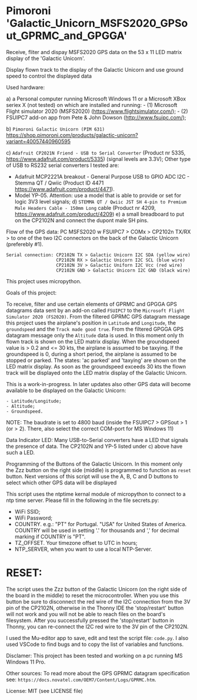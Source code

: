 # Pimoroni 'Galactic_Unicorn_MSFS2020_GPSout_GPRMC_and_GPGGA'
 Receive, fliter and dispay MSFS2020 GPS data on the 53 x 11 LED matrix display of the 'Galactic Unicorn'.


Display flown track to the display of the Galactic Unicorn and use ground speed to control the displayed data


Used hardware:

a) a Personal computer running Microsoft Windows 11 or a Microsoft XBox seriex X (not tested) on which are installed and running: 
    - (1) Microsoft Flight simulator 2020 (MSFS2020) (https://www.flightsimulator.com/);
    - (2) FSUIPC7 add-on app from Pete & John Dowson (http://www.fsuipc.com/);

b) `Pimoroni Galactic Unicorn (PIM 631)` <https://shop.pimoroni.com/products/galactic-unicorn?variant=40057440960595>

c) `Adafruit CP2021N Friend - USB to Serial Converter` (Product nr 5335, https://www.adafruit.com/product/5335) (signal levels are 3.3V);
   Other type of USB to RS232 serial converters I tested are:
   - Adafruit MCP2221A breakout - General Purpose USB to GPIO ADC I2C - Stemma QT / Qwiic (Product ID 4471 https://www.adafruit.com/product/4471).
   - Model YP-05. Attention: use a model that is able to provide or set for logic 3V3 level signals;
d) `STEMMA QT / Qwiic JST SH 4-pin to Premium Male Headers Cable - 150mm Long` cable (Product nr 4209, https://www.adafruit.com/product/4209)
e) a small breadboard to put on the CP2102N and connect the dupont male SH pins.

Flow of the GPS data:  PC MSFS2020 w FSUIPC7 > COMx > CP2102n TX/RX > to one of the two I2C connectors on the back of the Galactic Unicorn (preferebly #1).
```
Serial connection: CP2102N TX > Galactic Unicorn I2C SDA (yellow wire)
                   CP2102N RX > Galactic Unicorn I2C SCL (blue wire)
                   CP2102N 3V > Galactic Uniforn I2C Vcc (red wire)
                   CP2102N GND > Galactic Unicorn I2C GND (black wire)
```
This project uses micropython.

Goals of this project:

To receive, filter and use certain elements of GPRMC and GPGGA GPS datagrams data sent by an add-on called ```FSUIPC7``` to the ```Microsoft Flight Simulator 2020 (FS2020)```.
From the filtered GPRMC GPS datagram message this project uses the airplane's position in ```Latitude``` and ```Longitude```, the ```groundspeed``` and the ```Track made good true```. From the filtered GPGGA GPS datagram message only the ```Altitude``` data is used. 
In this moment only th flown track is shown on the LED matrix display.  When the groundspeed value is > 0.2 and <= 30 kts, the airplane is assumed to be taxying. If the groundspeed is 0, during a short period, the airplane is assumed to be stopped or parked. The states: 'ac parked' and 'taxying' are shown on the LED matrix display. As soon as the groundspeed exceeds 30 kts the flown track will be displayed onto the LED matrix display of the Galactic Unicorn.

This is a work-in-progress.
In later updates also other GPS data will become available to be displayed on the Galactic Unicorn:
```
- Latitude/Longitude;
- Altitude;
- Groundspeed.
```

NOTE: The baudrate is set to 4800 baud (inside the FSUIPC7 > GPSout > 1 (or > 2). There, also select the correct COM-port for MS Windows 11)

Data Indicator LED:
Many USB-to-Serial converters have a LED that signals the presence of data. The CP2102N and YP-5 listed under c) above have such a LED.

Programming of the Buttons of the Galactic Unicorn.
In this moment only the Zzz button on the right side (middle) is programmed to function as `reset` button.
Next versions of this script will use the A, B, C and D buttons to select which other GPS data will be displayed

This script uses the ntptime kernal module of micropython to connect to a ntp time server.
Please fill in the following in the file secrets.py:
- WiFi SSID;
- WiFi Password;
- COUNTRY. e.g.: "PT" for Portugal. "USA" for United States of America. COUNTRY will be used in setting '.' for thousands and ',' for decimal marking if COUNTRY is "PT".
- TZ_OFFSET. Your timezone offset to UTC in hours;
- NTP_SERVER, when you want to use a local NTP-Server.

RESET:
======
The script uses the Zzz button of the Galactic Unicorn (on the right side of the board in the middle) to reset the microcontroller.
When you use this button be sure to disconnect the red wire of the I2C connection from the 3V pin of the CP2102N, otherwise in the Thonny
IDE the 'stop/restart' button will not work and you will not be able to reach files on the board's filesystem. After you successfully
pressed the 'stop/restart' button in Thonny, you can re-connect the I2C red wire to the 3V pin of the CP2102N.

I used the Mu-editor app to save, edit and test the script file: ```code.py```. I also used VSCode to find bugs and to copy the list of variables and functions.


Disclamer:
This project has been tested and working on a pc running MS Windows 11 Pro.

Other sources:
To read more about the GPS GPRMC datagram specification see: ```https://docs.novatel.com/OEM7/Content/Logs/GPRMC.htm```.

License: MIT (see LICENSE file)

